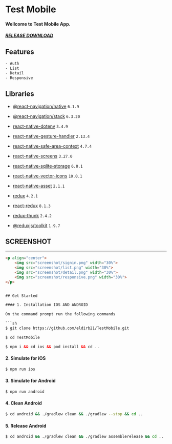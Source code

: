 # Test Mobile

#### Wellcome to Test Mobile App.

##### [RELEASE DOWNLOAD](https://github.com/eldirb21/TestMobile/releases)

## Features

```sh
- Auth
- List
- Detail
- Responsive
```

## Libraries

- [@react-navigation/native](https://github.com/react-navigation/react-navigation) `6.1.9`
- [@react-navigation/stack](https://github.com/react-navigation/react-navigation) `6.3.20`
- [react-native-dotenv](https://github.com/goatandsheep/react-native-dotenv) `3.4.9`
- [react-native-gesture-handler](https://github.com/software-mansion/react-native-gesture-handler) `2.13.4`
- [react-native-safe-area-context](https://github.com/th3rdwave/react-native-safe-area-context) `4.7.4`
- [react-native-screens](https://github.com/software-mansion/react-native-screens) `3.27.0`
- [react-native-sqlite-storage](https://github.com/andpor/react-native-sqlite-storage) `6.0.1`
- [react-native-vector-icons](https://github.com/oblador/react-native-vector-icons) `10.0.1`

- [react-native-asset](https://github.com/unimonkiez/react-native-asset) `2.1.1`
- [redux](https://redux.js.org) `4.2.1`
- [react-redux](https://react-redux.js.org) `8.1.3`
- [redux-thunk](https://github.com/reduxjs/redux-thunk) `2.4.2`
- [@reduxjs/toolkit](https://redux-toolkit.js.org/) `1.9.7`

## SCREENSHOT

<!-- ```sh
<p align="center">
    <img src="screenshot/signin.png" width="30%">
    <img src="screenshot/list.png" width="30%">
    <img src="screenshot/detail.png" width="30%" >
    <img src="screenshot/responsive.png" width="30%" >
</p>
``` -->
<!-- <pre>
```markdown
<p align="center">
    <img src="screenshot/signin.png" width="30%">
    <img src="screenshot/list.png" width="30%">
    <img src="screenshot/detail.png" width="30%">
    <img src="screenshot/responsive.png" width="30%">
</p>
```
</pre> -->
---

```html
<p align="center">
    <img src="screenshot/signin.png" width="30%">
    <img src="screenshot/list.png" width="30%">
    <img src="screenshot/detail.png" width="30%">
    <img src="screenshot/responsive.png" width="30%">
</p>


## Get Started

#### 1. Installation IOS AND ANDROID

On the command prompt run the following commands

```sh
$ git clone https://github.com/eldirb21/TestMobile.git

$ cd TestMobile

$ npm i && cd ios && pod install && cd ..
```

#### 2. Simulate for iOS

```sh
$ npm run ios
```

#### 3. Simulate for Android

```sh
$ npm run android
```

#### 4. Clean Android

```sh
$ cd android && ./gradlew clean && ./gradlew --stop && cd ..
```

#### 5. Release Android

```sh
$ cd android && ./gradlew clean && ./gradlew assemblerelease && cd ..
```
